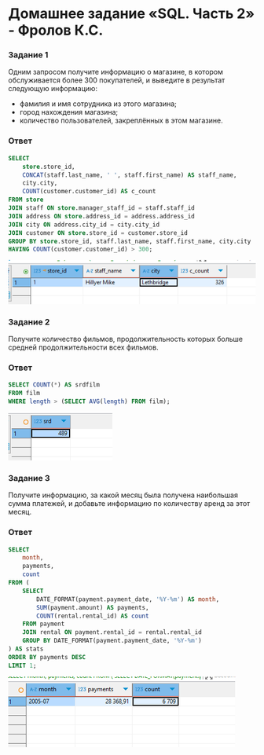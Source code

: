 # Домашнее задание «SQL. Часть 2» - Фролов К.С.

### Задание 1

Одним запросом получите информацию о магазине, в котором обслуживается более 300 покупателей, и выведите в результат следующую информацию: 
- фамилия и имя сотрудника из этого магазина;
- город нахождения магазина;
- количество пользователей, закреплённых в этом магазине.

### Ответ

```sql
SELECT 
    store.store_id,
    CONCAT(staff.last_name, ' ', staff.first_name) AS staff_name,
    city.city,
    COUNT(customer.customer_id) AS c_count
FROM store
JOIN staff ON store.manager_staff_id = staff.staff_id
JOIN address ON store.address_id = address.address_id
JOIN city ON address.city_id = city.city_id
JOIN customer ON store.store_id = customer.store_id
GROUP BY store.store_id, staff.last_name, staff.first_name, city.city
HAVING COUNT(customer.customer_id) > 300;
```

![1](scrn/sql21.png)

### Задание 2

Получите количество фильмов, продолжительность которых больше средней продолжительности всех фильмов.

### Ответ

```sql
SELECT COUNT(*) AS srdfilm
FROM film
WHERE length > (SELECT AVG(length) FROM film);
```

![2](scrn/sql22.png)

### Задание 3

Получите информацию, за какой месяц была получена наибольшая сумма платежей, и добавьте информацию по количеству аренд за этот месяц.

### Ответ

```sql
SELECT 
    month,
    payments,
    count
FROM (
    SELECT 
        DATE_FORMAT(payment.payment_date, '%Y-%m') AS month,
        SUM(payment.amount) AS payments,
        COUNT(rental.rental_id) AS count
    FROM payment
    JOIN rental ON payment.rental_id = rental.rental_id
    GROUP BY DATE_FORMAT(payment.payment_date, '%Y-%m')
) AS stats
ORDER BY payments DESC
LIMIT 1;
```

![3](scrn/sql23.png)


